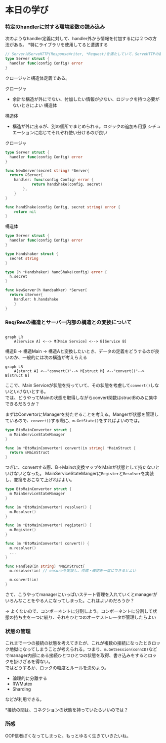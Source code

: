 # 本日の学び

### 特定のhandlerに対する環境変数の読み込み
次のようなhandler定義に対して、handler外から情報を付加するには２つの方法がある。
*特にライブラリを使用してると遭遇する
```go
// ServerはServeHTTP(ResponseWriter, *Request)を満たしていて、ServeHTTPの前にhandlerが呼ばれる。
type Server struct {
  handler func(config Config) error
}

```
クロージャと構造体定義である。

クロージャ
- 余計な構造が外にでない、付加したい情報が少ない、ロジックを持つ必要がないときによい
構造体

構造体
- 構造が外に出るが、別の個所でまとめられる。ロジックの追加も用意
シチュエーションに応じてそれぞれ使い分けるのが良い

クロージャ
```go
type Server struct {
  handler func(config Config) error
}

func NewServer(secret string) *Server{
  return &Server{
    handler: func(config Config) error {
			return handShake(config, secret)
		},
	}
}

func handShake(config Config, secret string) error {
	return nil
}

```
構造体
```go
type Server struct {
  handler func(config Config) error
}

type Handshaker struct {
  secret string 
}

type (h *Handshaker) handShake(config) error {
  h.secret
}

func NewServer(h Handsahker) *Server{
  return &Server{
    handler: h.handshake
	}
}
```

### Req/Resの構造とサーバー内部の構造との変換について
```mermaid

graph LR
    A[Service A] <--> M[Main Service] <--> B[Service B]
```
構造B -> 構造Main -> 構造Aと変換したいとき、データの定義をどうするのが良いのか、一般的には次の構造が考えらえる
```mermaid
graph LR
    A[sturct A] <--"convert()"--> M[struct M] <--"convert()"--> B[struct B]
```
ここで、Main Serviceが状態を持っていて、その状態を考慮して`convert()`しないといけないとする。<br>
では、どうやってMainの状態を取得しながらconvert関数はstructBのみに集中できるだろうか？

まずはConvertorにManagerを持たせることを考える。Mangerが状態を管理しているので、`convert()`する際に、`m.GetState()`をすればよいのでは。
```go
type BtoMainConvertor struct {
  m MainServiceStateManager
}

func (m *BtoMainConvertor) convert(in string) *MainStruct {
  return &MainStruct
}
```

つぎに、convertする際、B->Mainの変換マップをMainが状態として持たないといけないとなった。
MainServiceStateMangerに`Register`と`Resolver`を実装し、変換をおこなて上げればよい。

```go
type BtoMainConvertor struct {
  m MainServiceStateManager
}

func (m *BtoMainConvertor) resolver() {
  m.Resolver()
}

func (m *BtoMainConvertor) register() {
  m.Register()
}

func (m *BtoMainConvertor) convert() {
  m.resolver()
  ...
}

func HandleB(in string) *MainStruct{
  m.resolver(in) // ensureを実装し、作成・確認を一度にできるとよい

  m.convert(in)
}
```

さて、こうやってmanagerにいっぱいステート管理を入れていくとmanagerがいろんなことをやる人になってしまった。これはよいのだろうか？

-> よくないので、コンポーネントに分割しよう。コンポーネントに分割して状態の持ち主を一つに絞り、それをひとつのオーケストレータが管理したらよい

### 状態の管理
これまで一つの接続の状態を考えてきたが、これが複数の接続になったときロック地獄になってしまうことが考えられる。つまり、`m.GetSession(connID)`などでmanager内部にある接続ひとつひとつの状態を取得、書き込みをするとロックを掛けざるを得ない。<br>
ではどうするか、ロックの粒度とルールを決めよう。

- 論理的に分離する
- RWMutex
- Sharding

などが利用できる。

*接続の間は、コネクションの状態を持っていたらいいのでは？

### 所感
OOP信者ぽくなってしまった。もっとゆるく生きていきたいね。